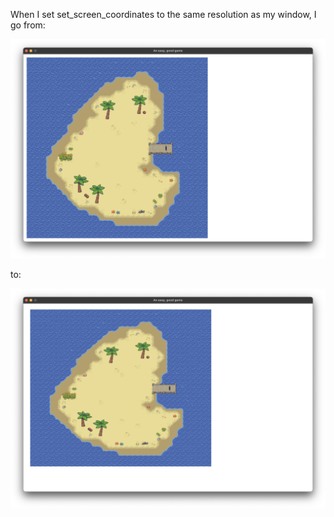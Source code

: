 When I set set_screen_coordinates to the same resolution as my window, I go from:

![Normal](normal.png)

to:

![Squashed](squashed.png)